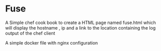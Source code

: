 # Fuse

A Simple chef cook book to create a HTML page named fuse.html which will display the hostname , ip and a link to the location containing the log output of the chef client 

A simple docker file with nginx configuration
